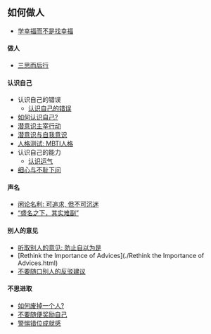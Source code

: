 ## 如何做人

- [学幸福而不是找幸福](./学幸福而不是找幸福.html) 

#### 做人

- [三思而后行](./三思而后行.html) 

#### 认识自己

- 认识自己的错误
    - [认识自己的错误](./学会认错.html) 
- [如何认识自己?](./如何认识自己.html) 
- [潜意识主宰行动](./潜意识主宰行动.html) 
- [潜意识与自我意识](./自我意识.html) 
- [人格测试: MBTI人格](./MBTI人格.html) 
- 认识自己的能力
    - [认识运气](./认识运气.html) 
- [细心与不耻下问](./细心与不耻下问.html) 


#### 声名

- [闲论名利: 可追求, 但不可沉迷](./《傅雷家书》读书随记-·-闲论名利-.html) 
- [“盛名之下，其实难副”](./盛名之下其实难副.html)   

#### 别人的意见

- [听取别人的意见: 防止自以为是](./《傅雷家书》读书随记-·-别人的意见-.html) 
- [Rethink the Importance of Advices](./Rethink the Importance of Advices.html) 
- [不要随口别人的反驳建议](./反驳建议.html) 

#### 不思进取

- [如何废掉一个人?](./如何废掉一个人.html) 
- [不要随便奖励自己](./不要随便奖励自己.html) 
- [警惕错位成就感](./错位成就感.html) 